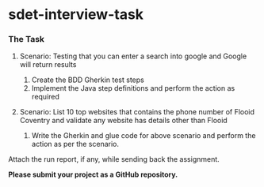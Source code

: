 # sdet-interview-task #

### The Task ### 
1. Scenario: Testing that you can enter a search into google and Google will return results
    1. Create the BDD Gherkin test steps 
    2. Implement the Java step definitions and perform the action as required

2. Scenario: List 10 top websites that contains the phone number of Flooid Coventry and validate any website has details other than Flooid
    1. Write the Gherkin and glue code for above scenario and perform the action as per the scenario.

Attach the run report, if any, while sending back the assignment.

**Please submit your project as a GitHub repository.**